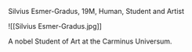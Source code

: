 Silvius Esmer-Gradus, 19M, Human, Student and Artist

![[Silvius Esmer-Gradus.jpg]]

A nobel Student of Art at the Carminus Universum.